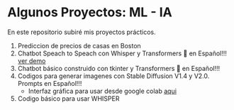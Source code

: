 # Algunos Proyectos: ML - IA
En este repositorio subiré mis proyectos prácticos.

1. Prediccion de precios de casas en Boston
2. Chatbot Speach to Speach con Whisper y Transformers 🤗 en Español!!! [ver demo](https://huggingface.co/spaces/VaneM/chatbot-speach-to-speach)
3. Chatbot básico construido con tkinter y Transformers 🤗 en Español!!!
3. Codigos para generar imagenes con Stable Diffusion V1.4 y V2.0. Prompts en Español!!! 
    - Interfaz gráfica para usar desde google colab [aqui](https://gist.github.com/vanesamena/a667eb8435bd5b924f8a23122152410f)
4. Codigo básico para usar WHISPER
